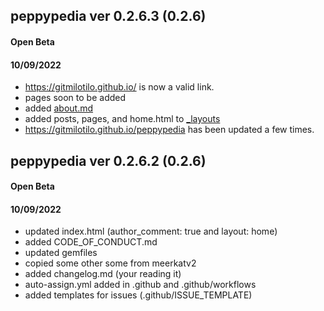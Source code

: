 ## peppypedia ver 0.2.6.3 (0.2.6)
#### Open Beta
#### 10/09/2022
* https://gitmilotilo.github.io/ is now a valid link.
* pages soon to be added
* added [about.md](https://github.com/gitMiloTilo/peppypedia/blob/master/about.md)
* added posts, pages, and home.html to [_layouts](https://github.com/gitMiloTilo/peppypedia/tree/master/_layouts)
* https://gitmilotilo.github.io/peppypedia has been updated a few times.


## peppypedia ver 0.2.6.2 (0.2.6)
#### Open Beta
#### 10/09/2022
* updated index.html (author_comment: true and layout: home)
* added CODE_OF_CONDUCT.md
* updated gemfiles
* copied some other some from meerkatv2
* added changelog.md (your reading it)
* auto-assign.yml added in .github and .github/workflows
* added templates for issues (.github/ISSUE_TEMPLATE)
